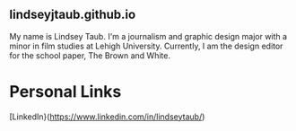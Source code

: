 
## lindseyjtaub.github.io
My name is Lindsey Taub. I'm a journalism and graphic design major with a minor in film studies at Lehigh University. Currently, I am the design editor for the school paper, The Brown and White.

# Personal Links
[LinkedIn}(https://www.linkedin.com/in/lindseytaub/)

